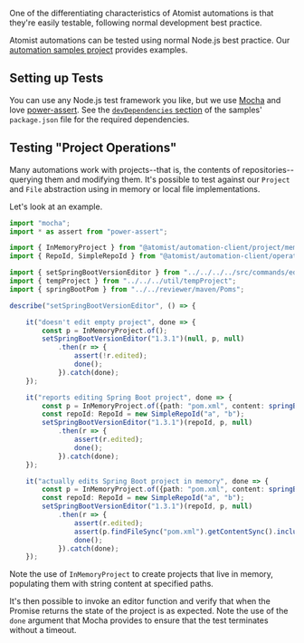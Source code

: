One of the differentiating characteristics of Atomist automations is
that they're easily testable, following normal development best
practice.

Atomist automations can be tested using normal Node.js best
practice. Our [automation samples project][samples] provides examples.

[samples]: https://github.com/atomist/automation-client-samples-ts (Atomist Automation Samples)

## Setting up Tests

You can use any Node.js test framework you like, but we
use [Mocha][mocha] and love [power-assert][].  See
the [`devDependencies` section][devdep] of the samples' `package.json`
file for the required dependencies.

[mocha]: https://mochajs.org (Mocha Testing)
[power-assert]: https://github.com/power-assert-js/power-assert (Power Assert - JavaScript)
[devdep]: https://github.com/atomist/automation-client-samples-ts/blob/master/package.json (Atomist Automation Samples Dev Dependencies)

<!--

## Testing Command Handlers

tbd

## Testing Event Handlers

tbd

-->

## Testing "Project Operations"

Many automations work with projects--that is, the contents of
repositories--querying them and modifying them. It's possible to test
against our `Project` and `File` abstraction using in memory or local
file implementations.

Let's look at an example.

```typescript
import "mocha";
import * as assert from "power-assert";

import { InMemoryProject } from "@atomist/automation-client/project/mem/InMemoryProject";
import { RepoId, SimpleRepoId } from "@atomist/automation-client/operations/common/RepoId";

import { setSpringBootVersionEditor } from "../../../../src/commands/editor/spring/setSpringBootVersionEditor";
import { tempProject } from "../../../util/tempProject";
import { springBootPom } from "../../reviewer/maven/Poms";

describe("setSpringBootVersionEditor", () => {

    it("doesn't edit empty project", done => {
        const p = InMemoryProject.of();
        setSpringBootVersionEditor("1.3.1")(null, p, null)
            .then(r => {
                assert(!r.edited);
                done();
            }).catch(done);
    });

    it("reports editing Spring Boot project", done => {
        const p = InMemoryProject.of({path: "pom.xml", content: springBootPom("1.3.0")});
        const repoId: RepoId = new SimpleRepoId("a", "b");
        setSpringBootVersionEditor("1.3.1")(repoId, p, null)
            .then(r => {
                assert(r.edited);
                done();
            }).catch(done);
    });

    it("actually edits Spring Boot project in memory", done => {
        const p = InMemoryProject.of({path: "pom.xml", content: springBootPom("1.3.0")});
        const repoId: RepoId = new SimpleRepoId("a", "b");
        setSpringBootVersionEditor("1.3.1")(repoId, p, null)
            .then(r => {
                assert(r.edited);
                assert(p.findFileSync("pom.xml").getContentSync().includes("1.3.1"));
                done();
            }).catch(done);
    });

```

Note the use of `InMemoryProject` to create projects that live in
memory, populating them with string content at specified paths.

It's then possible to invoke an editor function and verify that when
the Promise returns the state of the project is as expected. Note the
use of the `done` argument that Mocha provides to ensure that the test
terminates without a timeout.
